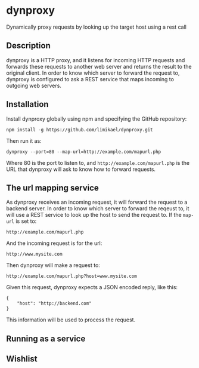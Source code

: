 # dynproxy
Dynamically proxy requests by looking up the target host using a rest call

## Description
dynproxy is a HTTP proxy, and it listens for incoming HTTP requests and
forwards these requests to another web server and returns the result to
the original client. In order to know which server to forward the request
to, dynproxy is configured to ask a REST service that maps incoming to 
outgoing web servers.

## Installation
Install dynproxy globally using npm and specifying the GitHub repository:

    npm install -g https://github.com/limikael/dynproxy.git

Then run it as:

    dynproxy --port=80 --map-url=http://example.com/mapurl.php

Where 80 is the port to listen to, and `http://example.com/mapurl.php` is the URL that dynproxy will ask to know how to forward requests.

## The url mapping service
As dynproxy receives an incoming request, it will forward the request to a backend server. In
order to know which server to forward the reqeust to, it will use a REST service to look up
the host to send the request to. If the `map-url` is set to:

    http://example.com/mapurl.php

And the incoming request is for the url:

    http://www.mysite.com

Then dynproxy will make a request to:

    http://example.com/mapurl.php?host=www.mysite.com

Given this request, dynproxy expects a JSON encoded reply, like this:

    {
    	"host": "http://backend.com"
    }

This information will be used to process the request.

## Running as a service
## Wishlist
